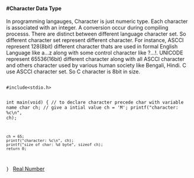 <h4>#Character Data Type</h4>

<p>In programming langauges, Character is just numeric type. Each character is associated with an integer. A conversion occur during compiling processs. There are distinct between different language character set. So different character set represent different character. For instance, ASCCI represent 128(8bit) different character thats are used in formal English Language like a...z along with some control character like ?...!. UNICODE represent 65536(16bit) different character along with all ASCCI character and others character used by various human society like Bengali, Hindi. C use ASCCI character set. So C character is 8bit in size. </p>

<code>
#include&lt;stdio.h&gt;

int main(void) {
	// to declare character precede char with variable name
	char ch;
	// give a intial value
	ch = 'M';
	printf("character: %c\n", ch);
	
	ch = 65;
	printf("character: %c\n", ch);
	printf("size of char: %d byte", sizeof ch);
	return 0;
}
</code></hr></hr>
<a href="#" class="post pull-right btn btn-sm btn-info" id="real_number">Real Number <span class="glyphicon glyphicon-forward"></span></a><br><br><br><br><br>